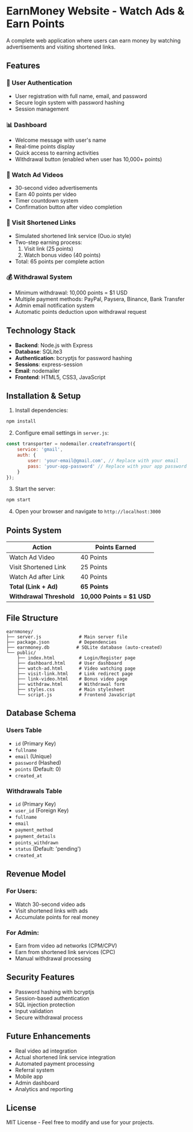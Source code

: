# EarnMoney Website - Watch Ads & Earn Points

A complete web application where users can earn money by watching advertisements and visiting shortened links.

## Features

### 🔐 User Authentication
- User registration with full name, email, and password
- Secure login system with password hashing
- Session management

### 📊 Dashboard
- Welcome message with user's name
- Real-time points display
- Quick access to earning activities
- Withdrawal button (enabled when user has 10,000+ points)

### 🎥 Watch Ad Videos
- 30-second video advertisements
- Earn 40 points per video
- Timer countdown system
- Confirmation button after video completion

### 🔗 Visit Shortened Links
- Simulated shortened link service (Ouo.io style)
- Two-step earning process:
  1. Visit link (25 points)
  2. Watch bonus video (40 points)
- Total: 65 points per complete action

### 💰 Withdrawal System
- Minimum withdrawal: 10,000 points = $1 USD
- Multiple payment methods: PayPal, Paysera, Binance, Bank Transfer
- Admin email notification system
- Automatic points deduction upon withdrawal request

## Technology Stack

- **Backend**: Node.js with Express
- **Database**: SQLite3
- **Authentication**: bcryptjs for password hashing
- **Sessions**: express-session
- **Email**: nodemailer
- **Frontend**: HTML5, CSS3, JavaScript

## Installation & Setup

1. Install dependencies:
```bash
npm install
```

2. Configure email settings in `server.js`:
```javascript
const transporter = nodemailer.createTransport({
    service: 'gmail',
    auth: {
        user: 'your-email@gmail.com', // Replace with your email
        pass: 'your-app-password' // Replace with your app password
    }
});
```

3. Start the server:
```bash
npm start
```

4. Open your browser and navigate to `http://localhost:3000`

## Points System

| Action | Points Earned |
|--------|---------------|
| Watch Ad Video | 40 Points |
| Visit Shortened Link | 25 Points |
| Watch Ad after Link | 40 Points |
| **Total (Link + Ad)** | **65 Points** |
| **Withdrawal Threshold** | **10,000 Points = $1 USD** |

## File Structure

```
earnmoney/
├── server.js              # Main server file
├── package.json           # Dependencies
├── earnmoney.db          # SQLite database (auto-created)
└── public/
    ├── index.html         # Login/Register page
    ├── dashboard.html     # User dashboard
    ├── watch-ad.html      # Video watching page
    ├── visit-link.html    # Link redirect page
    ├── link-video.html    # Bonus video page
    ├── withdraw.html      # Withdrawal form
    ├── styles.css         # Main stylesheet
    └── script.js          # Frontend JavaScript
```

## Database Schema

### Users Table
- `id` (Primary Key)
- `fullname`
- `email` (Unique)
- `password` (Hashed)
- `points` (Default: 0)
- `created_at`

### Withdrawals Table
- `id` (Primary Key)
- `user_id` (Foreign Key)
- `fullname`
- `email`
- `payment_method`
- `payment_details`
- `points_withdrawn`
- `status` (Default: 'pending')
- `created_at`

## Revenue Model

### For Users:
- Watch 30-second video ads
- Visit shortened links with ads
- Accumulate points for real money

### For Admin:
- Earn from video ad networks (CPM/CPV)
- Earn from shortened link services (CPC)
- Manual withdrawal processing

## Security Features

- Password hashing with bcryptjs
- Session-based authentication
- SQL injection protection
- Input validation
- Secure withdrawal process

## Future Enhancements

- Real video ad integration
- Actual shortened link service integration
- Automated payment processing
- Referral system
- Mobile app
- Admin dashboard
- Analytics and reporting

## License

MIT License - Feel free to modify and use for your projects.